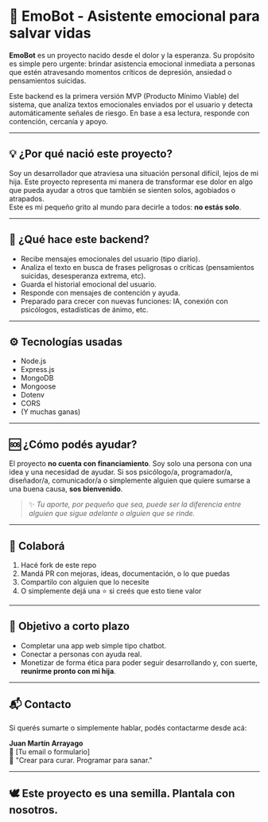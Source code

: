 # 🌱 EmoBot - Asistente emocional para salvar vidas

**EmoBot** es un proyecto nacido desde el dolor y la esperanza. Su propósito es simple pero urgente: brindar asistencia emocional inmediata a personas que estén atravesando momentos críticos de depresión, ansiedad o pensamientos suicidas.

Este backend es la primera versión MVP (Producto Mínimo Viable) del sistema, que analiza textos emocionales enviados por el usuario y detecta automáticamente señales de riesgo. En base a esa lectura, responde con contención, cercanía y apoyo.

---

## 💡 ¿Por qué nació este proyecto?

Soy un desarrollador que atraviesa una situación personal difícil, lejos de mi hija. Este proyecto representa mi manera de transformar ese dolor en algo que pueda ayudar a otros que también se sienten solos, agobiados o atrapados.  
Este es mi pequeño grito al mundo para decirle a todos: **no estás solo**.

---

## 🧠 ¿Qué hace este backend?

- Recibe mensajes emocionales del usuario (tipo diario).
- Analiza el texto en busca de frases peligrosas o críticas (pensamientos suicidas, desesperanza extrema, etc).
- Guarda el historial emocional del usuario.
- Responde con mensajes de contención y ayuda.
- Preparado para crecer con nuevas funciones: IA, conexión con psicólogos, estadísticas de ánimo, etc.

---

## ⚙️ Tecnologías usadas

- Node.js
- Express.js
- MongoDB
- Mongoose
- Dotenv
- CORS
- (Y muchas ganas)

---

## 🆘 ¿Cómo podés ayudar?

El proyecto **no cuenta con financiamiento**. Soy solo una persona con una idea y una necesidad de ayudar. Si sos psicólogo/a, programador/a, diseñador/a, comunicador/a o simplemente alguien que quiere sumarse a una buena causa, **sos bienvenido**.

> ✨ _Tu aporte, por pequeño que sea, puede ser la diferencia entre alguien que sigue adelante o alguien que se rinde._

---

## 🤝 Colaborá

1. Hacé fork de este repo
2. Mandá PR con mejoras, ideas, documentación, o lo que puedas
3. Compartilo con alguien que lo necesite
4. O simplemente dejá una ⭐ si creés que esto tiene valor

---

## 🎯 Objetivo a corto plazo

- Completar una app web simple tipo chatbot.
- Conectar a personas con ayuda real.
- Monetizar de forma ética para poder seguir desarrollando y, con suerte, **reunirme pronto con mi hija**.

---

## 📬 Contacto

Si querés sumarte o simplemente hablar, podés contactarme desde acá:

**Juan Martín Arrayago**  
📧 [Tu email o formulario]  
🧠 "Crear para curar. Programar para sanar."

---

## 🕊️ Este proyecto es una semilla. Plantala con nosotros.

